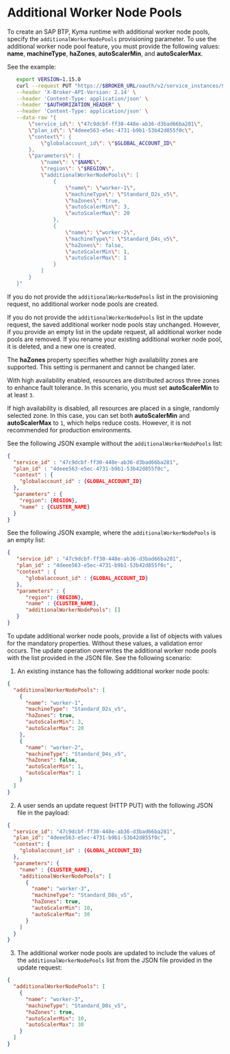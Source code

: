 # Additional Worker Node Pools

To create an SAP BTP, Kyma runtime with additional worker node pools, specify the `additionalWorkerNodePools` provisioning parameter.
To use the additional worker node pool feature, you must provide the following values: **name**, **machineType**, **haZones**, **autoScalerMin**, and **autoScalerMax**.

See the example:

```bash
   export VERSION=1.15.0
   curl --request PUT "https://$BROKER_URL/oauth/v2/service_instances/$INSTANCE_ID?accepts_incomplete=true" \
   --header 'X-Broker-API-Version: 2.14' \
   --header 'Content-Type: application/json' \
   --header "$AUTHORIZATION_HEADER" \
   --header 'Content-Type: application/json' \
   --data-raw "{
       \"service_id\": \"47c9dcbf-ff30-448e-ab36-d3bad66ba281\",
       \"plan_id\": \"4deee563-e5ec-4731-b9b1-53b42d855f0c\",
       \"context\": {
           \"globalaccount_id\": \"$GLOBAL_ACCOUNT_ID\"
       },
       \"parameters\": {
           \"name\": \"$NAME\",
           \"region\": \"$REGION\",
           \"additionalWorkerNodePools\": [
               {
                   \"name\": \"worker-1\",
                   \"machineType\": \"Standard_D2s_v5\",
                   \"haZones\": true,
                   \"autoScalerMin\": 3,
                   \"autoScalerMax\": 20
               },
               {
                   \"name\": \"worker-2\",
                   \"machineType\": \"Standard_D4s_v5\",
                   \"haZones\": false,
                   \"autoScalerMin\": 1,
                   \"autoScalerMax\": 1
               }
           ]
       }
   }"
```

If you do not provide the `additionalWorkerNodePools` list in the provisioning request, no additional worker node pools are created.

If you do not provide the `additionalWorkerNodePools` list in the update request, the saved additional worker node pools stay unchanged.
However, if you provide an empty list in the update request, all additional worker node pools are removed.
If you rename your existing additional worker node pool, it is deleted, and a new one is created.

The **haZones** property specifies whether high availability zones are supported. This setting is permanent and cannot be changed later. 

With high availability enabled, resources are distributed across three zones to enhance fault tolerance.
In this scenario, you must set **autoScalerMin** to at least `3`.

If high availability is disabled, all resources are placed in a single, randomly selected zone. In this case, you can set both **autoScalerMin** and **autoScalerMax** to `1`, which helps reduce costs. 
However, it is not recommended for production environments. 

See the following JSON example without the `additionalWorkerNodePools` list:

```json
{
  "service_id" : "47c9dcbf-ff30-448e-ab36-d3bad66ba281",
  "plan_id" : "4deee563-e5ec-4731-b9b1-53b42d855f0c",
  "context" : {
    "globalaccount_id" : {GLOBAL_ACCOUNT_ID}
  },
  "parameters" : {
    "region": {REGION},
    "name" : {CLUSTER_NAME}
  }
}
```

See the following JSON example, where the `additionalWorkerNodePools` is an empty list:

```json
{
   "service_id" : "47c9dcbf-ff30-448e-ab36-d3bad66ba281",
   "plan_id" : "4deee563-e5ec-4731-b9b1-53b42d855f0c",
   "context" : {
      "globalaccount_id" : {GLOBAL_ACCOUNT_ID}
   },
   "parameters" : {
      "region": {REGION},
      "name" : {CLUSTER_NAME},
      "additionalWorkerNodePools": []
   }
}
```

To update additional worker node pools, provide a list of objects with values for the mandatory properties. Without these values, a validation error occurs.
The update operation overwrites the additional worker node pools with the list provided in the JSON file. See the following scenario:

1. An existing instance has the following additional worker node pools:

```json
{
  "additionalWorkerNodePools": [
    {
      "name": "worker-1",
      "machineType": "Standard_D2s_v5",
      "haZones": true,
      "autoScalerMin": 3,
      "autoScalerMax": 20
    },
    {
      "name": "worker-2",
      "machineType": "Standard_D4s_v5",
      "haZones": false,
      "autoScalerMin": 1,
      "autoScalerMax": 1
    }
  ]
}
```

2. A user sends an update request (HTTP PUT) with the following JSON file in the payload:
```json
{
  "service_id": "47c9dcbf-ff30-448e-ab36-d3bad66ba281",
  "plan_id": "4deee563-e5ec-4731-b9b1-53b42d855f0c",
  "context": {
    "globalaccount_id" : {GLOBAL_ACCOUNT_ID}
  },
  "parameters": {
    "name" : {CLUSTER_NAME},
    "additionalWorkerNodePools": [
      {
        "name": "worker-3",
        "machineType": "Standard_D8s_v5",
        "haZones": true,
        "autoScalerMin": 10,
        "autoScalerMax": 30
      }
    ]
  }
}
```

3. The additional worker node pools are updated to include the values of the `additionalWorkerNodePools` list from the JSON file provided in the update request:
```json
{
  "additionalWorkerNodePools": [
    {
      "name": "worker-3",
      "machineType": "Standard_D8s_v5",
      "haZones": true,
      "autoScalerMin": 10,
      "autoScalerMax": 30
    }
  ]
}
```
